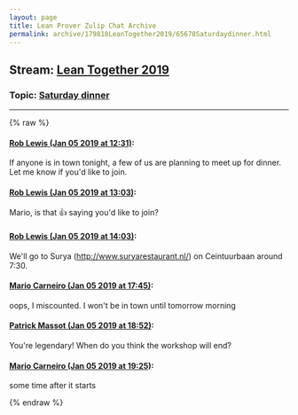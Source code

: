 ```yaml
---
layout: page
title: Lean Prover Zulip Chat Archive 
permalink: archive/179818LeanTogether2019/65678Saturdaydinner.html
---
```


## Stream: [Lean Together 2019](index.html)
### Topic: [Saturday dinner](65678Saturdaydinner.html)

---


{% raw %}
#### [ Rob Lewis (Jan 05 2019 at 12:31)](https://leanprover.zulipchat.com/#narrow/stream/179818-Lean%20Together%202019/topic/Saturday%20dinner/near/154470066):
If anyone is in town tonight, a few of us are planning to meet up for dinner. Let me know if you'd like to join.

#### [ Rob Lewis (Jan 05 2019 at 13:03)](https://leanprover.zulipchat.com/#narrow/stream/179818-Lean%20Together%202019/topic/Saturday%20dinner/near/154471006):
Mario, is that :+1: saying you'd like to join?

#### [ Rob Lewis (Jan 05 2019 at 14:03)](https://leanprover.zulipchat.com/#narrow/stream/179818-Lean%20Together%202019/topic/Saturday%20dinner/near/154472754):
We'll go to Surya (http://www.suryarestaurant.nl/) on Ceintuurbaan around 7:30.

#### [ Mario Carneiro (Jan 05 2019 at 17:45)](https://leanprover.zulipchat.com/#narrow/stream/179818-Lean%20Together%202019/topic/Saturday%20dinner/near/154479375):
oops, I miscounted. I won't be in town until tomorrow morning

#### [ Patrick Massot (Jan 05 2019 at 18:52)](https://leanprover.zulipchat.com/#narrow/stream/179818-Lean%20Together%202019/topic/Saturday%20dinner/near/154481576):
You're legendary! When do you think the workshop will end?

#### [ Mario Carneiro (Jan 05 2019 at 19:25)](https://leanprover.zulipchat.com/#narrow/stream/179818-Lean%20Together%202019/topic/Saturday%20dinner/near/154482531):
some time after it starts


{% endraw %}
